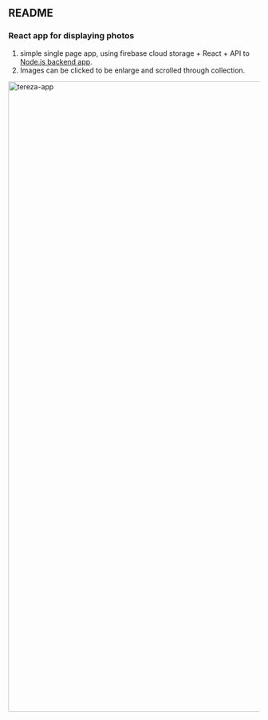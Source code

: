 ## README

### React app for displaying photos
1. simple single page app, using firebase cloud storage + React + API to [Node.js backend app](https://github.com/natevenn/photo-app-backend).
1. Images can be clicked to be enlarge and scrolled through collection.

<img width="1265" alt="tereza-app" src="https://cloud.githubusercontent.com/assets/8459012/20188724/2b5d8b66-a737-11e6-89d1-d0f0a10556e6.png">
